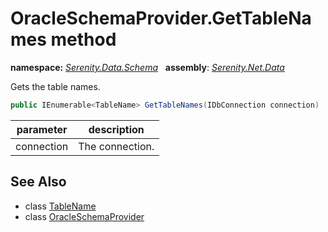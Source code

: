 # OracleSchemaProvider.GetTableNames method
**namespace:** *[Serenity.Data.Schema](../../README.md#serenity.data.schema-namespace)*   **assembly**: *[Serenity.Net.Data](../../README.md)*

Gets the table names.

```csharp
public IEnumerable<TableName> GetTableNames(IDbConnection connection)
```

| parameter | description |
| --- | --- |
| connection | The connection. |

## See Also

* class [TableName](../TableName.md)
* class [OracleSchemaProvider](../OracleSchemaProvider.md)